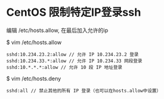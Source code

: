 # CentOS 限制特定IP登录ssh

编辑 /etc/hosts.allow, 在最后加入允许的ip

$ vim /etc/hosts.allow

	sshd:10.234.23.2:allow // 允许 IP 10.234.23.2 登录
	sshd:10.234.33.*:allow // 允许 IP 10.234.33 网段登录
	sshd:10.*.*.*:allow // 允许 10 段 IP 地址登录

$ vim /etc/hosts.deny
	
	sshd:all // 禁止其他的所有 IP 登录（也可以在hosts.allow中设置）

